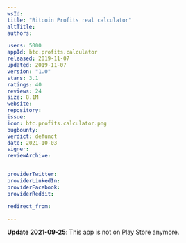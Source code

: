 ```yaml
---
wsId: 
title: "Bitcoin Profits real calculator"
altTitle: 
authors:

users: 5000
appId: btc.profits.calculator
released: 2019-11-07
updated: 2019-11-07
version: "1.0"
stars: 3.1
ratings: 40
reviews: 24
size: 8.1M
website: 
repository: 
issue: 
icon: btc.profits.calculator.png
bugbounty: 
verdict: defunct
date: 2021-10-03
signer: 
reviewArchive:


providerTwitter: 
providerLinkedIn: 
providerFacebook: 
providerReddit: 

redirect_from:

---
```



**Update 2021-09-25**: This app is not on Play Store anymore.

